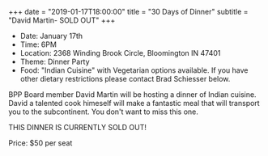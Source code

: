 +++
date = "2019-01-17T18:00:00"
title = "30 Days of Dinner"
subtitle = "David Martin- SOLD OUT"
+++
* Date: January 17th
* Time: 6PM
* Location: 2368 Winding Brook Circle, Bloomington IN 47401
* Theme: Dinner Party
* Food: "Indian Cuisine" with Vegetarian options available. If you have other dietary restrictions please contact Brad Schiesser below.

BPP Board member David Martin will be hosting a dinner of Indian cuisine. David a talented cook himeself will make a fantastic meal that will transport you to the subcontinent. You don't want to miss this one.

THIS DINNER IS CURRENTLY SOLD OUT!

Price: $50 per seat
